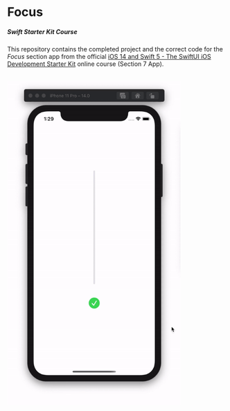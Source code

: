 # Focus
##### Swift Starter Kit Course

This repository contains the completed project and the correct code for the *Focus* section app from the official [iOS 14 and Swift 5 - The SwiftUI iOS Development Starter Kit](https://www.udemy.com/course/swift-starter-kit/) online course (Section 7 App).

<br>

<img src="Project Resources/AppComplete_Focus.gif" width="400"/>
